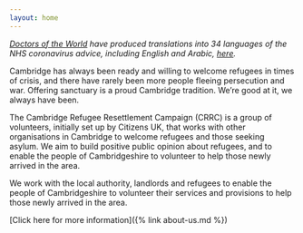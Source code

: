 ```yaml
---
layout: home
---
```


*[Doctors of the World](https://www.doctorsoftheworld.org.uk/) have produced translations into 34 languages of the NHS coronavirus advice, including English and Arabic, [here](https://www.doctorsoftheworld.org.uk/coronavirus-information/).*

Cambridge has always been ready and willing to welcome refugees in times of crisis, and there have rarely been more people fleeing persecution and war. Offering sanctuary is a proud Cambridge tradition. We’re good at it, we always have been.

The Cambridge Refugee Resettlement Campaign (CRRC) is a group of volunteers, initially set up by Citizens UK, that works with other organisations in Cambridge to welcome refugees and those seeking asylum. We aim to build positive public opinion about refugees, and to enable the people of Cambridgeshire to volunteer to help those newly arrived in the area.

We work with the local authority, landlords and refugees to enable the people of Cambridgeshire to volunteer their services and provisions to help those newly arrived in the area.

[Click here for more information]({% link about-us.md %})
